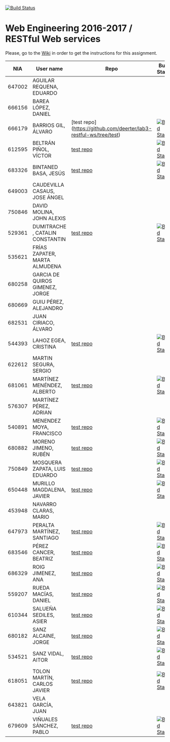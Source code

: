 [![Build Status](https://travis-ci.org/UNIZAR-30246-WebEngineering/lab3-restful-ws.svg?branch=master)](https://travis-ci.org/UNIZAR-30246-WebEngineering/lab3-restful-ws)
# Web Engineering 2016-2017 / RESTful Web services
Please, go to the [Wiki](https://github.com/UNIZAR-30246-WebEngineering/lab3-restful-ws/wiki) in order to get the instructions for this assignment.

NIA    | User name | Repo | Build Status | Improvement | Score
-------|-----------|------|--------------|-------------|--------
647002 | AGUILAR REQUENA, EDUARDO
666156 | BAREA LÓPEZ, DANIEL
666179 | BARRIOS GIL, ÁLVARO | [test repo] (https://github.com/deerter/lab3-restful-ws/tree/test) | [![Build Status](https://travis-ci.org/deerter/lab3-restful-ws.svg?branch=test)](https://travis-ci.org/deerter/lab3-restful-ws)
612595 | BELTRÁN PIÑOL, VÍCTOR | [test repo](https://github.com/Victorbp09/lab3-restful-ws/tree/test) | [![Build Status](https://api.travis-ci.org/Victorbp09/lab3-restful-ws.svg?branch=test)](https://travis-ci.org/Victorbp09/lab3-restful-ws)
683326 | BINTANED BASA, JESÚS | [test repo](https://github.com/jebiba95/lab3-restful-ws/tree/test) | [![Build Status](https://api.travis-ci.org/jebiba95/lab3-restful-ws.svg?branch=test)](https://travis-ci.org/jebiba95/lab3-restful-ws)
649003 | CAUDEVILLA CASAUS, JOSE ÁNGEL
750846 | DAVID MOLINA, JOHN ALEXIS
529361 | DUMITRACHE , CATALIN  CONSTANTIN | [test repo](https://github.com/catalindumitrache76/lab3-restful-ws/tree/test) | [![Build Status](https://travis-ci.org/catalindumitrache76/lab3-restful-ws.svg?branch=test)](https://travis-ci.org/catalindumitrache76/lab3-restful-ws)
535621 | FRÍAS ZAPATER, MARTA ALMUDENA
680258 | GARCIA DE QUIROS GIMENEZ, JORGE
680669 | GUIU PÉREZ, ALEJANDRO
682531 | JUAN CIRIACO, ÁLVARO
544393 | LAHOZ EGEA, CRISTINA | [test repo](https://github.com/cristinalahoz/lab3-restful-ws/tree/test) | [![Build Status](https://travis-ci.org/cristinalahoz/lab3-restful-ws.svg?branch=test)](https://travis-ci.org/cristinalahoz/lab3-restful-ws)
622612 | MARTIN SEGURA, SERGIO
681061 | MARTÍNEZ MENÉNDEZ, ALBERTO | [test repo](https://github.com/Belberus/lab3-restful-ws/tree/test) | [![Build Status](https://travis-ci.org/Belberus/lab3-restful-ws.svg?branch=test)](https://travis-ci.org/Belberus/lab3-restful-ws)
576307 | MARTÍNEZ PÉREZ, ADRIAN
540891 | MENENDEZ MOYA, FRANCISCO | [test repo](https://github.com/fmenemo/lab3-restful-ws/tree/test) | [![Build Status](https://travis-ci.org/fmenemo/lab3-restful-ws.svg?branch=test)](https://travis-ci.org/fmenemo/lab3-restful-ws)
680882 | MORENO JIMENO, RUBÉN | [test repo](https://github.com/nebur395/lab3-restful-ws/tree/test) | [![Build Status](https://travis-ci.org/nebur395/lab3-restful-ws.svg?branch=test)](https://travis-ci.org/nebur395/lab3-restful-ws)
750849 | MOSQUERA ZAPATA, LUIS EDUARDO | [test repo](https://github.com/luisemz/lab3-restful-ws/tree/test) | [![Build Status](https://travis-ci.org/luisemz/lab3-restful-ws.svg?branch=test)](https://travis-ci.org/luisemz/lab3-restful-ws)
650448 | MURILLO MAGDALENA, JAVIER | [test repo](https://github.com/javmurillo/lab3-restful-ws/tree/test) | [![Build Status](https://travis-ci.org/javmurillo/lab3-restful-ws.svg?branch=test)](https://travis-ci.org/javmurillo/lab3-restful-ws)
453948 | NAVARRO CLARAS, MARIO
647973 | PERALTA MARTÍNEZ, SANTIAGO | [test repo](https://github.com/SantiagoPeralta/lab3-restful-ws/tree/test) | [![Build Status](https://travis-ci.org/SantiagoPeralta/lab3-restful-ws.svg?branch=test)](https://travis-ci.org/SantiagoPeralta/lab3-restful-ws)
683546 | PÉREZ CANCER, BEATRIZ | [test repo](https://github.com/beapc18/lab3-restful-ws/tree/test) | [![Build Status](https://travis-ci.org/beapc18/lab3-restful-ws.svg?branch=test)](https://travis-ci.org/beapc18/lab3-restful-ws)
686329 | ROIG JIMENEZ, ANA | [test repo](https://github.com/anicacortes/lab3-restful-ws/tree/test) | [![Build Status](https://travis-ci.org/anicacortes/lab3-restful-ws.svg?branch=test)](https://travis-ci.org/anicacortes/lab3-restful-ws)
559207 | RUEDA MACÍAS, DANIEL | [test repo](https://github.com/danirueda/lab3-restful-ws/tree/test) | [![Build Status](https://travis-ci.org/danirueda/lab3-restful-ws.svg?branch=test)](https://travis-ci.org/danirueda/lab3-restful-ws) 
610344 | SALUEÑA SEDILES, ASIER | [test repo](https://github.com/asierhandball/lab3-restful-ws/tree/test) | [![Build Status](https://travis-ci.org/asierhandball/lab3-restful-ws.svg?branch=test)](https://travis-ci.org/asierhandball/lab3-restful-ws)
680182 | SANZ ALCAINE, JORGE | [test repo](https://github.com/sanz1995/lab3-restful-ws/tree/test) | [![Build Status](https://travis-ci.org/sanz1995/lab3-restful-ws.svg?branch=test)](https://travis-ci.org/sanz1995/lab3-restful-ws)
534521 | SANZ VIDAL, AITOR | [test repo](https://github.com/aitorsanz/lab3-restful-ws/tree/test) | [![Build Status](https://travis-ci.org/aitorsanz/lab3-restful-ws.svg?branch=test)](https://travis-ci.org/aitorsanz/lab3-restful-ws)
618051 | TOLON MARTÍN, CARLOS JAVIER | [test repo](https://github.com/ctolon22/lab3-restful-ws/tree/test) | [![Build Status](https://travis-ci.org/ctolon22/lab3-restful-ws.svg?branch=test)](https://travis-ci.org/ctolon22/lab3-restful-ws)
643821 | VELA GARCÍA, JUAN
679609 | VIÑUALES SÁNCHEZ, PABLO | [test repo](https://github.com/strummerTFIU/lab3-restful-ws/tree/test) | [![Build Status](https://travis-ci.org/strummerTFIU/lab3-restful-ws.svg?branch=test)](https://travis-ci.org/strummerTFIU/lab3-restful-ws)
